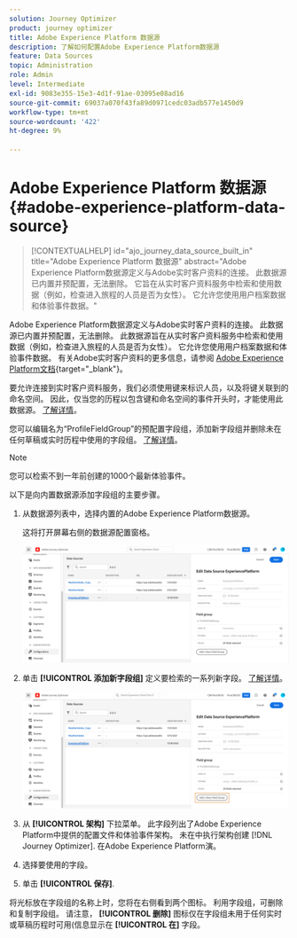```yaml
---
solution: Journey Optimizer
product: journey optimizer
title: Adobe Experience Platform 数据源
description: 了解如何配置Adobe Experience Platform数据源
feature: Data Sources
topic: Administration
role: Admin
level: Intermediate
exl-id: 9083e355-15e3-4d1f-91ae-03095e08ad16
source-git-commit: 69037a070f43fa89d0971cedc03adb577e1450d9
workflow-type: tm+mt
source-wordcount: '422'
ht-degree: 9%

---
```


# Adobe Experience Platform 数据源 {#adobe-experience-platform-data-source}

>[!CONTEXTUALHELP]
>id="ajo_journey_data_source_built_in"
>title="Adobe Experience Platform 数据源"
>abstract="Adobe Experience Platform数据源定义与Adobe实时客户资料的连接。 此数据源已内置并预配置，无法删除。 它旨在从实时客户资料服务中检索和使用数据（例如，检查进入旅程的人员是否为女性）。 它允许您使用用户档案数据和体验事件数据。"

Adobe Experience Platform数据源定义与Adobe实时客户资料的连接。 此数据源已内置并预配置，无法删除。 此数据源旨在从实时客户资料服务中检索和使用数据（例如，检查进入旅程的人员是否为女性）。 它允许您使用用户档案数据和体验事件数据。 有关Adobe实时客户资料的更多信息，请参阅 [Adobe Experience Platform文档](https://experienceleague.adobe.com/docs/experience-platform/profile/home.html?lang=zh-Hans){target=&quot;_blank&quot;}。


要允许连接到实时客户资料服务，我们必须使用键来标识人员，以及将键关联到的命名空间。 因此，仅当您的历程以包含键和命名空间的事件开头时，才能使用此数据源。 [了解详情](../building-journeys/journey.md)。

您可以编辑名为“ProfileFieldGroup”的预配置字段组，添加新字段组并删除未在任何草稿或实时历程中使用的字段组。 [了解详情](../datasource/configure-data-sources.md#define-field-groups)。


>[!NOTE]
>
>您可以检索不到一年前创建的1000个最新体验事件。

以下是向内置数据源添加字段组的主要步骤。

1. 从数据源列表中，选择内置的Adobe Experience Platform数据源。

   这将打开屏幕右侧的数据源配置窗格。

   ![](assets/journey23.png)

1. 单击 **[!UICONTROL 添加新字段组]** 定义要检索的一系列新字段。 [了解详情](../datasource/configure-data-sources.md#define-field-groups)。

   ![](assets/journey24.png)

1. 从 **[!UICONTROL 架构]** 下拉菜单。 此字段列出了Adobe Experience Platform中提供的配置文件和体验事件架构。 未在中执行架构创建 [!DNL Journey Optimizer]. 在Adobe Experience Platform演。
1. 选择要使用的字段。
1. 单击 **[!UICONTROL 保存]**.

将光标放在字段组的名称上时，您将在右侧看到两个图标。 利用字段组，可删除和复制字段组。 请注意， **[!UICONTROL 删除]** 图标仅在字段组未用于任何实时或草稿历程时可用(信息显示在 **[!UICONTROL 在]** 字段。
